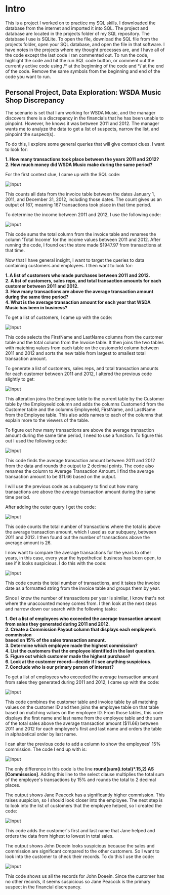 # Intro

This is a project I worked on to practice my SQL skills. I downloaded the database from the internet and imported it into SQL. The project and database are located in the projects folder of my SQL repository. The database I use is SQLite. To open the file, download the SQL file from the projects folder, open your SQL database, and open the file in that software. I have notes in the projects where my thought processes are, and I have all of the code except the last code I ran commented out. To run the code, highlight the code and hit the run SQL code button, or comment out the currently active code using /* at the beginning of the code and */ at the end of the code. Remove the same symbols from the beginning and end of the code you want to run.

## Personal Project, Data Exploration: WSDA Music Shop Discrepancy

The scenario is set that I am working for WSDA Music, and the manager discovers there is a discrepancy in the financials that he has been unable to pinpoint. However, he knows it was between 2011 and 2012. The manager wants me to analyze the data to get a list of suspects, narrow the list, and pinpoint the suspect(s).  

To do this, I explore some general queries that will give context clues. I want to look for: 

**1. How many transactions took place between the years 2011 and 2012?  
2. How much money did WSDA Music make during the same period?**  
  
For the first context clue, I came up with the SQL code:  
  
![Input](WSDA_Images/1_1Code.png)
  
This counts all data from the invoice table between the dates January 1, 2011, and December 31, 2012, including those dates. The count gives us an output of 167, meaning 167 transactions took place in that time period.  

To determine the income between 2011 and 2012, I use the following code:  

![Input](WSDA_Images/1_2Code.png)

This code sums the total column from the invoice table and renames the column 'Total Income' for the income values between 2011 and 2012. After running the code, I found out the store made $1947.97 from transactions at that time.

Now that I have general insight, I want to target the queries to data containing customers and employees. I then want to look for:

**1. A list of customers who made purchases between 2011 and 2012.  
2. A list of customers, sales reps, and total transaction amounts for each customer 
between 2011 and 2012.  
3. How many transactions are above the average transaction amount during the same 
time period?  
4. What is the average transaction amount for each year that WSDA Music has been 
in business?**  

To get a list of customers, I came up with the code:

![Input](WSDA_Images/2_1Code.png)

This code selects the FirstName and LastName columns from the customer table and the total column from the Invoice table. It then joins the two tables with matching values from each table on the customerId column between 2011 and 2012 and sorts the new table from largest to smallest total transaction amount.


To generate a list of customers, sales reps, and total transaction amounts for each customer between 2011 and 2012, I altered the previous code slightly to get:

![Input](WSDA_Images/2_2Code.png)

This alteration joins the Employee table to the current table by the Customer table by the EmployeeId column and adds the columns CustomerId from the Customer table and the columns EmployeeId, FirstName, and LastName from the Employee table. This also adds names to each of the columns that explain more to the viewers of the table.

To figure out how many transactions are above the average transaction amount during the same 
time period, I need to use a function. To figure this out I used the following code:

![Input](WSDA_Images/2_3Code.png)

This code finds the average transaction amount between 2011 and 2012 from the data and rounds the output to 2 decimal points. The code also renames the column to Average Transaction Amount.
I find the average transaction amount to be $11.66 based on the output.

I will use the previous code as a subquery to find out how many transactions are above the average transaction amount during the same time period.

After adding the outer query I get the code:

![Input](WSDA_Images/2_3_2Code.png)

This code counts the total number of transactions where the total is above the average transaction amount, which I used as our subquery, between 2011 and 2012. I then found out the number of transactions above the average amount is 26.


I now want to compare the average transactions for the years to other years, in this case, every year the hypothetical business has been open, to see if it looks suspicious. I do this with the code:

![Input](WSDA_Images/2_4Code.png)

This code counts the total number of transactions, and it takes the invoice date as a formatted string from the invoice table and groups them by year.

Since I know the number of transactions per year is similar, I know that's not where the unaccounted money comes from. I then look at the next steps and narrow down our search with the following tasks:

**1. Get a list of employees who exceeded the average transaction amount from sales they 
generated during 2011 and 2012.  
2. Create a Commission Payout column that displays each employee’s commission   
based on 15% of the sales transaction amount.  
3. Determine which employee made the highest commission?  
4. List the customers that the employee identified in the last question.  
5. Figure out which customer made the highest purchase?  
6. Look at the customer record—decide if I see anything suspicious.  
7. Conclude who is our primary person of interest?**  

To get a list of employees who exceeded the average transaction amount from sales they 
generated during 2011 and 2012, I came up with the code:

![Input](WSDA_Images/3_1Code.png)

This code combines the customer table and invoice table by all matching values on the customer ID and then joins the employee table on that table based on matching values on the employee ID. From those tables, this code displays the first name and last name from the employee table and the sum of the total sales above the average transaction amount ($11.66) between 2011 and 2012 for each employee's first and last name and orders the table in alphabetical order by last name. 

I can alter the previous code to add a column to show the employees' 15% commission. The code I end up with is:

![Input](WSDA_Images/3_2Code.png)

The only difference in this code is the line **round(sum(i.total)*.15,2) AS \[Commisssion\]**. Adding this line to the select clause multiplies the total sum of the employee's transactions by 15% and rounds the total to 2 decimal places. 

The output shows Jane Peacock has a significantly higher commission. This raises suspicion, so I should look closer into the employee. The next step is to look into the list of customers that the employee helped, so I created the code:

![Input](WSDA_Images/3_4Code.png)

This code adds the customer's first and last name that Jane helped and orders the data from highest to lowest in total sales.

The output shows John Doeein looks suspicious because the sales and commission are significant compared to the other customers. So I want to look into the customer to check their records. To do this I use the code:  

![Input](WSDA_Images/3_6Code.png)

This code shows us all the records for John Doeein. Since the customer has no other records, it seems suspicious so Jane Peacock is the primary suspect in the financial discrepancy.


